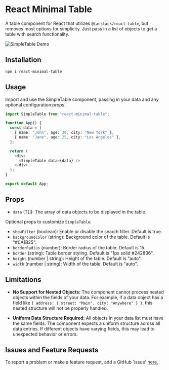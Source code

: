# React Minimal Table

A table component for React that utilizes `@tanstack/react-table`, but removes most options for simplicity. Just pass in a list of objects to get a table with search functionality.

![SimpleTable Demo](https://media.giphy.com/media/dmKviYibu5v2Sd9Chu/giphy.gif)

## Installation

```shell
npm i react-minimal-table
```

## Usage

Import and use the SimpleTable component, passing in your data and any optional configuration props.

```typescript
import SimpleTable from "react-minimal-table";

function App() {
  const data = [
    { name: "John", age: 30, city: "New York" },
    { name: "Jane", age: 25, city: "Los Angeles" },
  ];

  return (
    <div>
      <SimpleTable data={data} />
    </div>
  );
}

export default App;
```

## Props

- `data` (T[]): The array of data objects to be displayed in the table.

Optional props to customize `SimpleTable`:

- `showFilter` (boolean): Enable or disable the search filter. Default is true.
- `backgroundColor` (string): Background color of the table. Default is "#0A1B25".
- `borderRadius` (number): Border radius of the table. Default is 15.
- `border` (string): Table border styling. Default is "1px solid #242836".
- `height` (number | string): Height of the table. Default is "auto".
- `width` (number | string): Width of the table. Default is "auto".

## Limitations

- **No Support for Nested Objects:** The component cannot process nested objects within the fields of your data. For example, if a data object has a field like `{ address: { street: "Main", city: "Anywhere" } }`, this nested structure will not be properly handled.

- **Uniform Data Structure Required:** All objects in your data list must have the same fields. The component expects a uniform structure across all data entries. If different objects have varying fields, this may lead to unexpected behavior or errors.

## Issues and Feature Requests

To report a problem or make a feature request, add a GitHub 'issue' [here.](https://github.com/MichaelMilstead/react-simple-table/issues/new)
